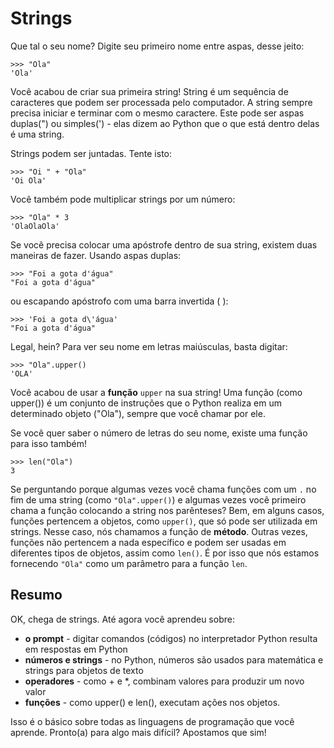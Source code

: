 # Strings

Que tal o seu nome? Digite seu primeiro nome entre aspas, desse jeito:

```text
>>> "Ola"
'Ola'
```

Você acabou de criar sua primeira string! String é um sequência de caracteres que podem ser processada pelo computador. A string sempre precisa iniciar e terminar com o mesmo caractere. Este pode ser aspas duplas\("\) ou simples\('\) - elas dizem ao Python que o que está dentro delas é uma string.

Strings podem ser juntadas. Tente isto:

```text
>>> "Oi " + "Ola"
'Oi Ola'
```

Você também pode multiplicar strings por um número:

```text
>>> "Ola" * 3
'OlaOlaOla'
```

Se você precisa colocar uma apóstrofe dentro de sua string, existem duas maneiras de fazer. Usando aspas duplas:

```text
>>> "Foi a gota d'água"
"Foi a gota d'água"
```

ou escapando apóstrofo com uma barra invertida \(  \):

```text
>>> 'Foi a gota d\'água'
"Foi a gota d'água"
```

Legal, hein? Para ver seu nome em letras maiúsculas, basta digitar:

```text
>>> "Ola".upper()
'OLA'
```

Você acabou de usar a **função** `upper` na sua string! Uma função \(como upper\(\)\) é um conjunto de instruções que o Python realiza em um determinado objeto \("Ola"\), sempre que você chamar por ele.

Se você quer saber o número de letras do seu nome, existe uma função para isso também!

```text
>>> len("Ola")
3
```

Se perguntando porque algumas vezes você chama funções com um `.` no fim de uma string \(como `"Ola".upper()`\) e algumas vezes você primeiro chama a função colocando a string nos parênteses? Bem, em alguns casos, funções pertencem a objetos, como `upper()`, que só pode ser utilizada em strings. Nesse caso, nós chamamos a função de **método**. Outras vezes, funções não pertencem a nada específico e podem ser usadas em diferentes tipos de objetos, assim como `len()`. É por isso que nós estamos fornecendo `"Ola"` como um parâmetro para a função `len`.

## Resumo

OK, chega de strings. Até agora você aprendeu sobre:

* **o prompt** - digitar comandos \(códigos\) no interpretador Python resulta em respostas em Python
* **números e strings** - no Python, números são usados para matemática e strings para objetos de texto
* **operadores** - como + e \*, combinam valores para produzir um novo valor
* **funções** - como upper\(\) e len\(\), executam ações nos objetos.

Isso é o básico sobre todas as linguagens de programação que você aprende. Pronto\(a\) para algo mais difícil? Apostamos que sim!

